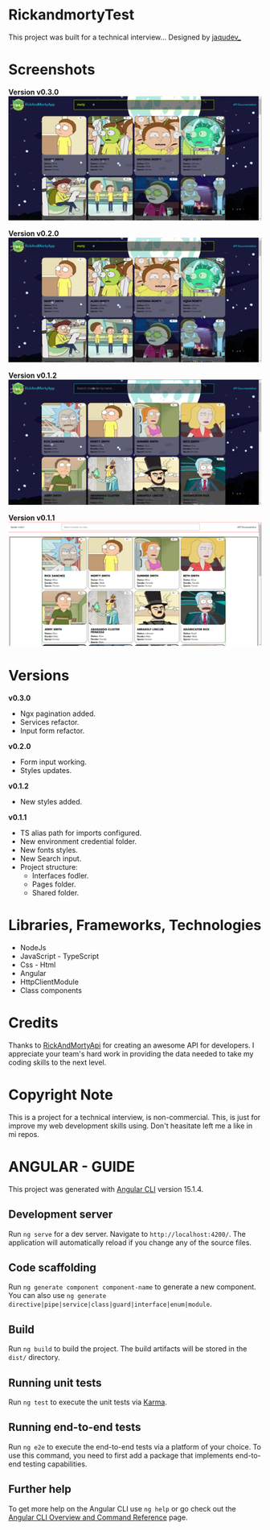 # RickandmortyTest
This project was built for a technical interview... Designed by [jaqudev_](https://github.com/jhonaquejadau)

# Screenshots

**Version v0.3.0**
<img src="src/assets/v0.2.0.PNG" alt="page styled" />

**Version v0.2.0**
<img src="src/assets/v0.2.0.PNG" alt="page styled" />

**Version v0.1.2**
<img src="src/assets/v0.1.2.PNG" alt="page styled" />

**Version v0.1.1**
<img src="src/assets/v0.1.1.PNG" alt="page" />

# Versions

**v0.3.0**

* Ngx pagination added.
* Services refactor.
* Input form refactor.


**v0.2.0**

* Form input working.
* Styles updates.


**v0.1.2**

* New styles added.

**v0.1.1**

* TS alias path for imports configured.
* New environment credential folder.
* New fonts styles.
* New Search input.
* Project structure:
    - Interfaces fodler.
    - Pages folder.
    - Shared folder.
 
# Libraries, Frameworks, Technologies

* NodeJs
* JavaScript - TypeScript
* Css - Html
* Angular
* HttpClientModule
* Class components

# Credits 
Thanks to [RickAndMortyApi](https://rickandmortyapi.com/documentation/#introduction) for creating an awesome API for developers. I appreciate your team's hard work in providing the data needed to take my coding skills to the next level.

# Copyright Note
This is a project for a technical interview, is non-commercial. This, is just for improve my web development skills using. Don't heasitate left me a like in mi repos.


# ANGULAR - GUIDE
This project was generated with [Angular CLI](https://github.com/angular/angular-cli) version 15.1.4.

## Development server

Run `ng serve` for a dev server. Navigate to `http://localhost:4200/`. The application will automatically reload if you change any of the source files.

## Code scaffolding

Run `ng generate component component-name` to generate a new component. You can also use `ng generate directive|pipe|service|class|guard|interface|enum|module`.

## Build

Run `ng build` to build the project. The build artifacts will be stored in the `dist/` directory.

## Running unit tests

Run `ng test` to execute the unit tests via [Karma](https://karma-runner.github.io).

## Running end-to-end tests

Run `ng e2e` to execute the end-to-end tests via a platform of your choice. To use this command, you need to first add a package that implements end-to-end testing capabilities.

## Further help

To get more help on the Angular CLI use `ng help` or go check out the [Angular CLI Overview and Command Reference](https://angular.io/cli) page.
